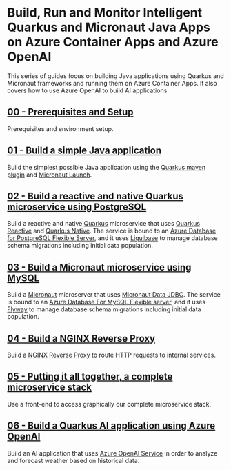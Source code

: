 # Build, Run and Monitor Intelligent Quarkus and Micronaut Java Apps on Azure Container Apps and Azure OpenAI

This series of guides focus on building Java applications using Quarkus and Micronaut frameworks and running them on Azure Container Apps. It also covers how to use Azure OpenAI to build AI applications.

## [00 - Prerequisites and Setup](00-setup-your-environment/README.md)

Prerequisites and environment setup.

## [01 - Build a simple Java application](01-build-a-simple-java-application/README.md)

Build the simplest possible Java application using the [Quarkus maven plugin](https://quarkus.io/guides/quarkus-maven-plugin) and [Micronaut Launch](https://launch.micronaut.io/).

## [02 - Build a reactive and native Quarkus microservice using PostgreSQL](02-build-a-reactive-and-native-quarkus-microservice-using-postgresql/README.md)

Build a reactive and native [Quarkus](https://quarkus.io/) microservice that uses [Quarkus Reactive](https://quarkus.io/guides/quarkus-reactive-architecture) and [Quarkus Native](https://quarkus.io/guides/building-native-image). The service is bound to an [Azure Database for PostgreSQL Flexible Server](https://learn.microsoft.com/azure/postgresql/flexible-server/overview), and it uses [Liquibase](https://quarkus.io/guides/liquibase) to manage database schema migrations including initial data population.

## [03 - Build a Micronaut microservice using MySQL](03-build-a-micronaut-microservice-using-mysql/README.md)

Build a [Micronaut](https://micronaut.io/) microserver that uses [Micronaut Data JDBC](https://guides.micronaut.io/latest/micronaut-data-jdbc-repository-maven-java.html). The service is bound to an [Azure Database For MySQL Flexible server](https://learn.microsoft.com/azure/mysql/flexible-server/overview), and it uses [Flyway](https://guides.micronaut.io/latest/micronaut-flyway-maven-java.html) to manage database schema migrations including initial data population.

## [04 - Build a NGINX Reverse Proxy](04-build-a-nginx-reverse-proxy/README.md)

Build a [NGINX Reverse Proxy](https://docs.nginx.com/nginx/admin-guide/web-server/reverse-proxy/) to route HTTP requests to internal services.

## [05 - Putting it all together, a complete microservice stack](05-putting-it-all-together-a-complete-microservice-stack/README.md)

Use a front-end to access graphically our complete microservice stack.

## [06 - Build a Quarkus AI application using Azure OpenAI](06-build-a-quarkus-ai-application-using-azure-openai/README.md)

Build an AI application that uses [Azure OpenAI Service](https://learn.microsoft.com/en-us/azure/ai-services/openai/) in order to analyze and forecast weather based on historical data.
